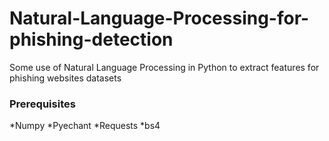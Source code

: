 # Natural-Language-Processing-for-phishing-detection

Some use of Natural Language Processing in Python to extract features for phishing websites datasets

### Prerequisites

*Numpy
*Pyechant
*Requests
*bs4

